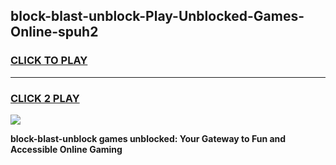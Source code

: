 
## block-blast-unblock-Play-Unblocked-Games-Online-spuh2
<h3>
<a href="https://premium76.site?title=block-blast-unblock&ref=25A">CLICK TO PLAY</a></h3>
<hr>

<h3>
<a href="https://premium76.site?title=block-blast-unblock&ref=25A">CLICK 2 PLAY</a>
  
</h3>

<a href="https://premium76.site?title=block-blast-unblock&ref=25A"><img src="https://clearcache.store/games.png"></a>


**block-blast-unblock games unblocked: Your Gateway to Fun and Accessible Online Gaming**
